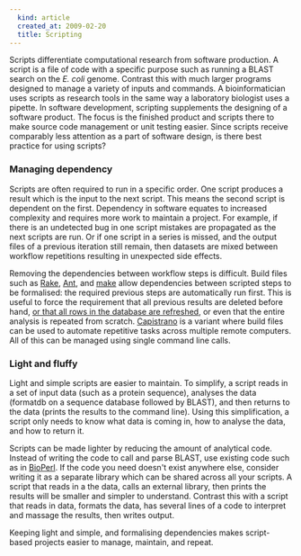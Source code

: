 ```yaml
---
  kind: article
  created_at: 2009-02-20
  title: Scripting
---
```

Scripts differentiate computational research from software production. A script is a file of code with a specific purpose such as running a BLAST search on the *E. coli* genome. Contrast this with much larger programs designed to manage a variety of inputs and commands. A bioinformatician uses scripts as research tools in the same way a laboratory biologist uses a pipette. In software development, scripting supplements the designing of a software product. The focus is the finished product and scripts there to make source code management or unit testing easier. Since scripts receive comparably less attention as a part of software design, is there best practice for using scripts?

### Managing dependency

Scripts are often required to run in a specific order. One script produces a result which is the input to the next script. This means the second script is dependent on the first. Dependency in software equates to increased complexity and requires more work to maintain a project. For example, if there is an undetected bug in one script mistakes are propagated as the next scripts are run. Or if one script in a series is missed, and the output files of a previous iteration still remain, then datasets are mixed between workflow repetitions resulting in unexpected side effects.

Removing the dependencies between workflow steps is difficult. Build files such as [Rake][rake], [Ant][ant], and [make][make] allow dependencies between scripted steps to be formalised: the required previous steps are automatically run first. This is useful to force the requirement that all previous results are deleted before hand, [or that all rows in the database are refreshed][biorake], or even that the entire analysis is repeated from scratch. [Capistrano][cap] is a variant where build files can be used to automate repetitive tasks across multiple remote computers. All of this can be managed using single command line calls.

### Light and fluffy

Light and simple scripts are easier to maintain. To simplify, a script reads in a set of input data (such as a protein sequence), analyses the data (formatdb on a sequence database followed by BLAST), and then returns to the data (prints the results to the command line). Using this simplification, a script only needs to know what data is coming in, how to analyse the data, and how to return it.

Scripts can be made lighter by reducing the amount of analytical code. Instead of writing the code to call and parse BLAST, use existing code such as in [BioPerl][Perl]. If the code you need doesn't exist anywhere else, consider writing it as a separate library which can be shared across all your scripts. A script that reads in a the data, calls an external library, then prints the results will be smaller and simpler to understand. Contrast this with a script that reads in data, formats the data, has several lines of a code to interpret and massage the results, then writes output. 

Keeping light and simple, and formalising dependencies makes script-based projects easier to manage, maintain, and repeat.

[make]: http://www.gnu.org/software/make/
[ant]: http://ant.apache.org/
[rake]: http://rake.rubyforge.org/
[biorake]: http://github.com/jandot/biorake/tree/master
[cap]: http://www.capify.org/
[Perl]: http://www.bioperl.org/wiki/Main_Page
